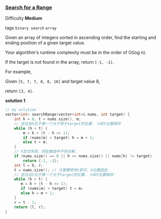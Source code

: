 ### [Search for a Range](https://leetcode.com/problems/search-for-a-range/)

Difficulty **Medium**

tags `binary search` `array`

Given an array of integers sorted in ascending order, find the starting and ending position of a given target value.

Your algorithm's runtime complexity must be in the order of O(log n).

If the target is not found in the array, return `[-1, -1]`.

For example,

Given `[5, 7, 7, 8, 8, 10]` and target value 8,

return `[3, 4]`.

**solution 1**
```c++
// my solution
vector<int> searchRange(vector<int>& nums, int target) {
    int h = 0, t = nums.size(), m;   
    // 定位后h位于第一个大于等于target的位置， h和t位置相同
    while (h < t) {
        m = h + (t - h >> 1); 
        if (nums[m] < target) h = m + 1;
        else t = m;
    }
    // h定位失败，则在数组中不存在解.
    if (nums.size() == 0 || h >= nums.size() || nums[h] != target) 
        return {-1, -1};
    int l = h, r;
    t = nums.size(); // 只需要修改t即可，h位置固定.
    // 定位后t位于第一个大于target的位置， h和t位置相同
    while (h < t) {
       m = h + (t - h >> 1);
       if (nums[m] > target) t = m;
       else h = m + 1;
    }
    r = t - 1;
    return {l, r};
}
```